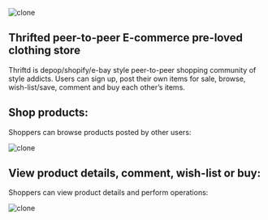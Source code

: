 ![clone](https://imgur.com/slcUVwe.png)

## Thrifted peer-to-peer E-commerce pre-loved clothing store 

Thriftd is depop/shopify/e-bay style peer-to-peer shopping community of style addicts. Users can sign up, post their own items for sale, browse, wish-list/save, comment and buy each other’s items.
<br>

## Shop products:

Shoppers can browse products posted by other users:

![clone](https://imgur.com/nohNAYS.png)

## View product details, comment, wish-list or buy:

Shoppers can view product details and perform operations:

![clone](https://imgur.com/6BrGDP4.png)




